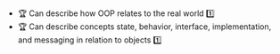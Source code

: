 * <span id="outcome-objects-basics-one">:trophy: Can describe how OOP relates to the real world :one:</span>
* <span id="outcome-objects-basics-two">:trophy: Can describe concepts state, behavior, interface, implementation, and messaging in relation to objects :one:</span>
